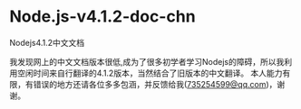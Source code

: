 # Node.js-v4.1.2-doc-chn
Nodejs4.1.2中文文档

我发现网上的中文文档版本很低,成为了很多初学者学习Nodejs的障碍，所以我利用空闲时间来自行翻译的4.1.2版本，当然结合了旧版本的中文翻译。
本人能力有限，有错误的地方还请各位多多包涵，并反馈给我(735254599@qq.com)，谢谢。
